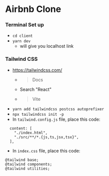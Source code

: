 # Airbnb Clone
### Terminal Set up
- `cd client`
- `yarn dev`
    - will give you localhost link
### Tailwind CSS
- https://tailwindcss.com/
    - > Docs
    - Search "React"
    - > Vite
- `yarn add tailwindcss postcss autoprefixer`
- `npx tailwindcss init -p`
- In `tailwind.config.js` file, place this code:
```
  content: [
    "./index.html",
    "./src/**/*.{js,ts,jsx,tsx}",
  ],
```
- In `index.css` file, place this code:
```
@tailwind base;
@tailwind components;
@tailwind utilities;
```